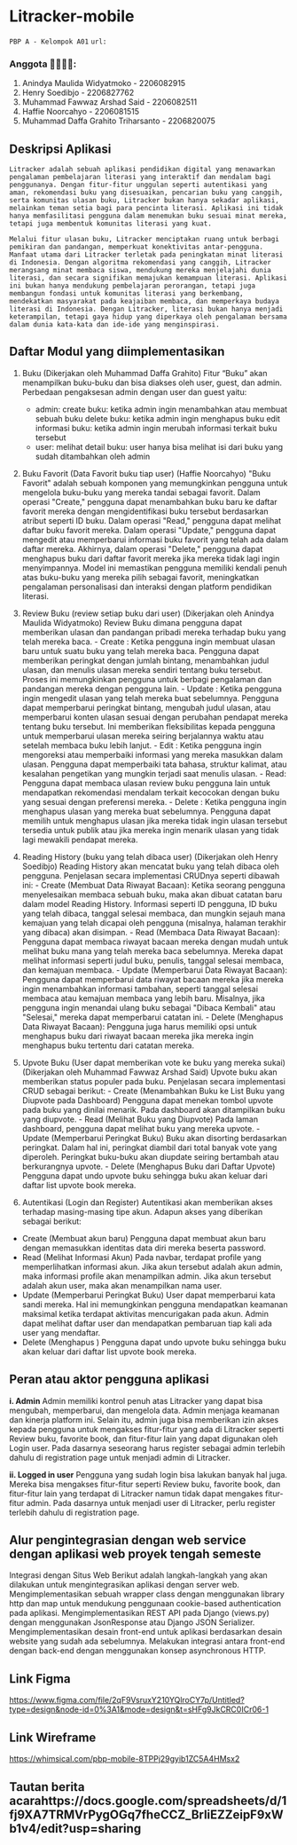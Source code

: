 # Litracker-mobile

`PBP A - Kelompok A01`
`url:	`

### Anggota 👨‍💻👩‍💻:
1. Anindya Maulida Widyatmoko - 2206082915
2. Henry Soedibjo - 2206827762
3. Muhammad Fawwaz Arshad Said - 2206082511
4. Haffie Noorcahyo - 2206081515
5. Muhammad Daffa Grahito Triharsanto - 2206820075


## Deskripsi Aplikasi
    Litracker adalah sebuah aplikasi pendidikan digital yang menawarkan pengalaman pembelajaran literasi yang interaktif dan mendalam bagi penggunanya. Dengan fitur-fitur unggulan seperti autentikasi yang aman, rekomendasi buku yang disesuaikan, pencarian buku yang canggih, serta komunitas ulasan buku, Litracker bukan hanya sekadar aplikasi, melainkan teman setia bagi para pencinta literasi. Aplikasi ini tidak hanya memfasilitasi pengguna dalam menemukan buku sesuai minat mereka, tetapi juga membentuk komunitas literasi yang kuat. 

    Melalui fitur ulasan buku, Litracker menciptakan ruang untuk berbagi pemikiran dan pandangan, memperkuat konektivitas antar-pengguna. Manfaat utama dari Litracker terletak pada peningkatan minat literasi di Indonesia. Dengan algoritma rekomendasi yang canggih, Litracker merangsang minat membaca siswa, mendukung mereka menjelajahi dunia literasi, dan secara signifikan memajukan kemampuan literasi. Aplikasi ini bukan hanya mendukung pembelajaran perorangan, tetapi juga membangun fondasi untuk komunitas literasi yang berkembang, mendekatkan masyarakat pada keajaiban membaca, dan memperkaya budaya literasi di Indonesia. Dengan Litracker, literasi bukan hanya menjadi keterampilan, tetapi gaya hidup yang diperkaya oleh pengalaman bersama dalam dunia kata-kata dan ide-ide yang menginspirasi.

## Daftar Modul yang diimplementasikan
1. Buku (Dikerjakan oleh Muhammad Daffa Grahito)
Fitur “Buku” akan menampilkan buku-buku dan bisa diakses oleh user, guest, dan admin. Perbedaan pengaksesan admin dengan user dan guest yaitu:
    - admin:
        create buku: ketika admin ingin menambahkan atau membuat sebuah buku
        delete buku: ketika admin ingin menghapus buku
        edit informasi buku: ketika admin ingin merubah informasi terkait buku tersebut
    - user:
        melihat detail buku: user hanya bisa melihat isi dari buku yang sudah ditambahkan oleh admin

2. Buku Favorit (Data Favorit buku tiap user) (Haffie Noorcahyo)
"Buku Favorit" adalah sebuah komponen yang memungkinkan pengguna untuk mengelola buku-buku yang mereka tandai sebagai favorit. Dalam operasi "Create," pengguna dapat menambahkan buku baru ke daftar favorit mereka dengan mengidentifikasi buku tersebut berdasarkan atribut seperti ID buku. Dalam operasi "Read," pengguna dapat melihat daftar buku favorit mereka. Dalam operasi "Update," pengguna dapat mengedit atau memperbarui informasi buku favorit yang telah ada dalam daftar mereka. Akhirnya, dalam operasi "Delete," pengguna dapat menghapus buku dari daftar favorit mereka jika mereka tidak lagi ingin menyimpannya. Model ini memastikan pengguna memiliki kendali penuh atas buku-buku yang mereka pilih sebagai favorit, meningkatkan pengalaman personalisasi dan interaksi dengan platform pendidikan literasi.

3. Review Buku (review setiap buku dari user) (Dikerjakan oleh Anindya Maulida Widyatmoko)
Review Buku dimana pengguna dapat memberikan ulasan dan pandangan pribadi mereka terhadap buku yang telah mereka baca. 
        - Create :
Ketika pengguna ingin membuat ulasan baru untuk suatu buku yang telah mereka baca. Pengguna dapat memberikan peringkat dengan jumlah bintang, menambahkan judul ulasan, dan menulis ulasan mereka sendiri tentang buku tersebut. Proses ini memungkinkan pengguna untuk berbagi pengalaman dan pandangan mereka dengan pengguna lain.
        - Update :
Ketika pengguna ingin mengedit ulasan yang telah mereka buat sebelumnya. Pengguna dapat memperbarui peringkat bintang, mengubah judul ulasan, atau memperbarui konten ulasan sesuai dengan perubahan pendapat mereka tentang buku tersebut. Ini memberikan fleksibilitas kepada pengguna untuk memperbarui ulasan mereka seiring berjalannya waktu atau setelah membaca buku lebih lanjut.
        - Edit :
Ketika pengguna ingin mengoreksi atau memperbaiki informasi yang mereka masukkan dalam ulasan. Pengguna dapat memperbaiki tata bahasa, struktur kalimat, atau kesalahan pengetikan yang mungkin terjadi saat menulis ulasan.
        - Read:
Pengguna dapat membaca ulasan review buku pengguna lain untuk mendapatkan rekomendasi mendalam terkait kecocokan dengan buku yang sesuai dengan preferensi mereka.
        - Delete :
Ketika pengguna ingin menghapus ulasan yang mereka buat sebelumnya. Pengguna dapat memilih untuk menghapus ulasan jika mereka tidak ingin ulasan tersebut tersedia untuk publik atau jika mereka ingin menarik ulasan yang tidak lagi mewakili pendapat mereka.

4. Reading History (buku yang telah dibaca user) (Dikerjakan oleh Henry Soedibjo)
Reading History akan mencatat buku yang telah dibaca oleh pengguna. Penjelasan secara implementasi CRUDnya seperti dibawah ini:
        - Create (Membuat Data Riwayat Bacaan):
Ketika seorang pengguna menyelesaikan membaca sebuah buku, maka akan dibuat catatan baru dalam model Reading History.
Informasi seperti ID pengguna, ID buku yang telah dibaca, tanggal selesai membaca, dan mungkin sejauh mana kemajuan yang telah dicapai oleh pengguna (misalnya, halaman terakhir yang dibaca) akan disimpan.
        - Read (Membaca Data Riwayat Bacaan):
Pengguna dapat membaca riwayat bacaan mereka dengan mudah untuk melihat buku mana yang telah mereka baca sebelumnya. Mereka dapat melihat informasi seperti judul buku, penulis, tanggal selesai membaca, dan kemajuan membaca.
        - Update (Memperbarui Data Riwayat Bacaan):
Pengguna dapat memperbarui data riwayat bacaan mereka jika mereka ingin menambahkan informasi tambahan, seperti tanggal selesai membaca atau kemajuan membaca yang lebih baru.
Misalnya, jika pengguna ingin menandai ulang buku sebagai "Dibaca Kembali" atau "Selesai," mereka dapat memperbarui catatan ini.
        - Delete (Menghapus Data Riwayat Bacaan):
Pengguna juga harus memiliki opsi untuk menghapus buku dari riwayat bacaan mereka jika mereka ingin menghapus buku tertentu dari catatan mereka.

5. Upvote Buku (User dapat memberikan vote ke buku yang mereka sukai) (Dikerjakan oleh Muhammad Fawwaz Arshad Said)
Upvote buku akan memberikan status populer pada buku. Penjelasan secara implementasi CRUD sebagai berikut:
        - Create (Menambahkan Buku ke List Buku yang Diupvote pada Dashboard)
Pengguna dapat menekan tombol upvote pada buku yang dinilai menarik. Pada dashboard akan ditampilkan buku yang diupvote.
        - Read (Melihat Buku yang Diupvote)
Pada laman dashboard, pengguna dapat melihat buku yang mereka upvote.
        - Update (Memperbarui Peringkat Buku)
Buku akan disorting berdasarkan peringkat. Dalam hal ini, peringkat diambil dari total banyak vote yang diperoleh. Peringkat buku-buku akan diupdate seiring bertambah atau berkurangnya upvote.
        - Delete (Menghapus Buku dari Daftar Upvote)
Pengguna dapat undo upvote buku sehingga buku akan keluar dari daftar list upvote book mereka.

6. Autentikasi (Login dan Register)
Autentikasi akan memberikan akses terhadap masing-masing tipe akun. Adapun akses yang diberikan sebagai berikut:

- Create (Membuat akun baru)
Pengguna dapat membuat akun baru dengan memasukkan identitas data diri mereka beserta password.
- Read (Melihat Informasi Akun)
Pada navbar, terdapat profile yang memperlihatkan informasi akun. Jika akun tersebut adalah akun admin, maka informasi profile akan menampilkan admin. Jika akun tersebut adalah akun user, maka akan menampilkan nama user.
- Update (Memperbarui Peringkat Buku)
User dapat memperbarui kata sandi mereka. Hal ini memungkinkan pengguna mendapatkan keamanan maksimal ketika terdapat aktivitas mencurigakan pada akun.
Admin dapat melihat daftar user dan mendapatkan pembaruan tiap kali ada user yang mendaftar.
- Delete (Menghapus )
Pengguna dapat undo upvote buku sehingga buku akan keluar dari daftar list upvote book mereka.


## Peran atau aktor pengguna aplikasi
**i. Admin**
Admin memiliki kontrol penuh atas Litracker yang dapat  bisa mengubah, memperbarui, dan mengelola data. Admin menjaga keamanan dan kinerja platform ini. Selain itu, admin juga bisa memberikan izin akses kepada pengguna untuk mengakses fitur-fitur yang ada di Litracker seperti Review buku, favorite book, dan fitur-fitur lain yang dapat digunakan oleh Login user. Pada dasarnya seseorang harus register sebagai admin terlebih dahulu di registration page untuk menjadi admin di Litracker.

**ii. Logged in user**
Pengguna yang sudah login bisa lakukan banyak hal juga. Mereka bisa mengakses fitur-fitur seperti Review buku, favorite book, dan fitur-fitur lain yang terdapat di Litracker namun tidak dapat mengakes fitur-fitur admin. Pada dasarnya untuk menjadi user di Litracker, perlu register terlebih dahulu di registration page.  

## Alur pengintegrasian dengan web service dengan aplikasi web proyek tengah semeste
Integrasi dengan Situs Web
Berikut adalah langkah-langkah yang akan dilakukan untuk mengintegrasikan aplikasi dengan server web.
Mengimplementasikan sebuah wrapper class dengan menggunakan library http dan map untuk mendukung penggunaan cookie-based authentication pada aplikasi.
Mengimplementasikan REST API pada Django (views.py) dengan menggunakan JsonResponse atau Django JSON Serializer.
Mengimplementasikan desain front-end untuk aplikasi berdasarkan desain website yang sudah ada sebelumnya.
Melakukan integrasi antara front-end dengan back-end dengan menggunakan konsep asynchronous HTTP.

## Link Figma
https://www.figma.com/file/2qF9VsruxY210YQlroCY7p/Untitled?type=design&node-id=0%3A1&mode=design&t=sHFg9JkCRC0ICr06-1 

## Link Wireframe
https://whimsical.com/pbp-mobile-8TPPj29gyib1ZC5A4HMsx2 

## Tautan berita acarahttps://docs.google.com/spreadsheets/d/1fj9XA7TRMVrPygOGq7fheCCZ_BrliEZZeipF9xWb1v4/edit?usp=sharing 
